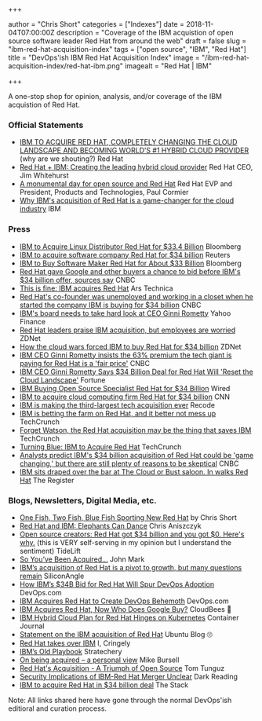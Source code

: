 +++

author = "Chris Short"
categories = ["Indexes"]
date = 2018-11-04T07:00:00Z
description = "Coverage of the IBM acquistion of open source software leader Red Hat from around the web"
draft = false
slug = "ibm-red-hat-acquisition-index"
tags = ["open source", "IBM", "Red Hat"]
title = "DevOps'ish IBM Red Hat Acquisition Index"
image = "/ibm-red-hat-acquisition-index/red-hat-ibm.png"
imagealt = "Red Hat | IBM"

+++

A one-stop shop for opinion, analysis, and/or coverage of the IBM acquistion of Red Hat.

### Official Statements

* [IBM TO ACQUIRE RED HAT, COMPLETELY CHANGING THE CLOUD LANDSCAPE AND BECOMING WORLD’S #1 HYBRID CLOUD PROVIDER](https://www.redhat.com/en/about/press-releases/ibm-acquire-red-hat-completely-changing-cloud-landscape-and-becoming-worlds-1-hybrid-cloud-provider?intcmp=701f2000000RWK2AAO) (why are we shouting?) Red Hat
* [Red Hat + IBM: Creating the leading hybrid cloud provider](https://www.redhat.com/en/blog/red-hat-ibm-creating-leading-hybrid-cloud-provider?intcmp=701f2000000RWK7AAO) Red Hat CEO, Jim Whitehurst
* [A monumental day for open source and Red Hat](https://www.redhat.com/en/blog/monumental-day-open-source-and-red-hat?intcmp=701f2000000RWKCAA4) Red Hat EVP and President, Products and Technologies, Paul Cormier
* [Why IBM's acquisition of Red Hat is a game-changer for the cloud industry](https://newsroom.ibm.com/Why-IBMs-acquisition-of-Red-Hat-is-a-game-changer-for-the-cloud-industry) IBM

### Press

* [IBM to Acquire Linux Distributor Red Hat for $33.4 Billion](https://www.bloomberg.com/news/articles/2018-10-28/ibm-is-said-to-near-deal-to-acquire-software-maker-red-hat) Bloomberg
* [IBM to acquire software company Red Hat for $34 billion](https://www.reuters.com/article/us-red-hat-m-a-ibm/ibm-nears-deal-to-acquire-cyber-security-company-red-hat-sources-idUSKCN1N20N3) Reuters
* [IBM to Buy Software Maker Red Hat for About $33 Billion](https://www.bloomberg.com/news/articles/2018-10-28/ibm-agrees-to-buy-software-maker-red-hat-in-34-billion-deal) Bloomberg
* [Red Hat gave Google and other buyers a chance to bid before IBM's $34 billion offer, sources say](https://www.cnbc.com/2018/10/29/red-hat-gave-google-and-other-buyers-a-chance-before-finding-ibm.html) CNBC
* [This is fine: IBM acquires Red Hat](https://arstechnica.com/information-technology/2018/10/ibm-buys-red-hat-with-eye-on-cloud-dominance/) Ars Technica
* [Red Hat's co-founder was unemployed and working in a closet when he started the company IBM is buying for $34 billion](https://www.cnbc.com/2018/11/01/before-sale-to-ibm-for-billions-red-hat-started-in-cofounders-closet.html) CNBC
* [IBM's board needs to take hard look at CEO Ginni Rometty](https://finance.yahoo.com/news/ibms-board-needs-take-hard-look-ceo-ginni-rometty-191306423.html) Yahoo Finance
* ​[Red Hat leaders praise IBM acquisition, but employees are worried](https://www.zdnet.com/article/red-hat-leaders-praise-ibm-acquisition-but-employees-are-worried/) ZDNet
* [How the cloud wars forced IBM to buy Red Hat for $34 billion](https://www.zdnet.com/article/how-the-cloud-wars-forced-ibm-to-buy-red-hat-for-34-billion/) ZDNet
* [IBM CEO Ginni Rometty insists the 63% premium the tech giant is paying for Red Hat is a 'fair price'](https://www.cnbc.com/2018/10/29/ibm-ceo-ginni-rometty-63percent-premium-for-red-hat-is-a-fair-price.html) CNBC
* [IBM CEO Ginni Rometty Says $34 Billion Deal for Red Hat Will 'Reset the Cloud Landscape'](http://fortune.com/2018/10/29/ibm-buys-red-hat-ibm-ceo-ginni-rometty/) Fortune
* [IBM Buying Open Source Specialist Red Hat for $34 Billion](https://www.wired.com/story/ibm-buying-open-source-specialist-red-hat-34-billion/) Wired
* [IBM to acquire cloud computing firm Red Hat for $34 billion](https://www.cnn.com/2018/10/28/tech/ibm-red-hat/index.html) CNN
* [IBM is making the third-largest tech acquisition ever](https://www.recode.net/2018/10/28/18035422/ibm-red-hat-purchase-acquisiton-34-billion) Recode
* [IBM is betting the farm on Red Hat, and it better not mess up](https://techcrunch.com/2018/10/29/ibm-is-betting-the-farm-on-red-hat-and-it-better-not-mess-up/) TechCrunch
* [Forget Watson, the Red Hat acquisition may be the thing that saves IBM](https://techcrunch.com/2018/10/28/forget-watson-the-red-hat-acquisition-may-be-the-thing-that-saves-ibm/) TechCrunch
* [Turning Blue: IBM to Acquire Red Hat](https://thenewstack.io/turning-blue-ibm-to-acquire-red-hat/) TechCrunch
* [Analysts predict IBM's $34 billion acquisition of Red Hat could be 'game changing,' but there are still plenty of reasons to be skeptical](https://www.cnbc.com/2018/10/29/wall-street-says-ibms-red-hat-acquisition-could-be-game-changing.html) CNBC
* [IBM sits draped over the bar at The Cloud or Bust saloon. In walks Red Hat](https://www.theregister.co.uk/2018/10/29/ibm_red_hat_analysis/) The Register

### Blogs, Newsletters, Digital Media, etc.

* [One Fish, Two Fish, Blue Fish Sporting New Red Hat](https://chrisshort.net/one-fish-two-fish-blue-fish-sporting-new-red-hat/) by Chris Short
* [Red Hat and IBM: Elephants Can Dance](https://www.aniszczyk.org/2018/10/29/red-hat-and-ibm-elephants-can-dance/) Chris Aniszczyk
* [Open source creators: Red Hat got $34 billion and you got $0. Here's why.](https://blog.tidelift.com/open-source-creators-red-hat-got-34-billion-and-you-got-0.-heres-why) (this is VERY self-serving in my opinion but I understand the sentiment) TideLift
* [So You’ve Been Acquired...](https://medium.com/@johnmark/so-youve-been-acquired-97cb2fdf81f7) John Mark
* [IBM’s acquisition of Red Hat is a pivot to growth, but many questions remain](https://siliconangle.com/2018/10/29/ibms-acquisition-red-hat-pivot-growth-many-questions-remain/) SiliconAngle
* [How IBM’s $34B Bid for Red Hat Will Spur DevOps Adoption](https://devops.com/how-ibms-34b-bid-for-red-hat-will-spur-devops-adoption/) DevOps.com
* [IBM Acquires Red Hat to Create DevOps Behemoth](https://devops.com/ibm-acquires-red-hat-to-create-devops-behemoth/) DevOps.com
* [IBM Acquires Red Hat, Now Who Does Google Buy?](https://www.cloudbees.com/blog/ibm-acquires-red-hat) CloudBees 🤮
* [IBM Hybrid Cloud Plan for Red Hat Hinges on Kubernetes](https://containerjournal.com/2018/10/30/ibm-hybrid-cloud-plan-for-red-hat-hinges-on-kubernetes/) Container Journal
* [Statement on the IBM acquisition of Red Hat](https://blog.ubuntu.com/2018/10/30/statement-on-ibm-acquisition-of-red-hat) Ubuntu Blog 🙄
* [Red Hat takes over IBM](https://www.cringely.com/2018/10/29/red-hat-takes-over-ibm/) I, Cringely
* [IBM’s Old Playbook](https://stratechery.com/2018/ibms-old-playbook/) Stratechery
* [On being acquired – a personal view](https://aliceevebob.com/2018/10/30/on-being-acquired-a-personal-view/) Mike Bursell
* [Red Hat's Acquisition - A Triumph of Open Source](http://tomtunguz.com/redhat-ibm/) Tom Tunguz
* [Security Implications of IBM-Red Hat Merger Unclear](https://www.darkreading.com/cloud/security-implications-of-ibm-red-hat-merger-unclear-/d/d-id/1333148) Dark Reading
* [IBM to acquire Red Hat in $34 billion deal](https://thestack.com/cloud/2018/10/29/ibm-to-acquire-red-hat-in-34-billion-deal/) The Stack

Note: All links shared here have gone through the normal DevOps'ish editioral and curation process.